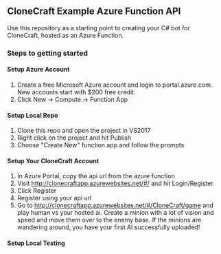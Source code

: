 ## CloneCraft Example Azure Function API

Use this repository as a starting point to creating your C# bot for CloneCraft, hosted as an Azure Function.

### Steps to getting started


#### Setup Azure Account
1. Create a free Microsoft Azure account and login to portal.azure.com. New accounts start with $200 free credit.
2. Click New -> Compute -> Function App

#### Setup Local Repo
1. Clone this repo and open the project in VS2017
2. Right click on the project and hit Publish
3. Choose "Create New" function app and follow the prompts

#### Setup Your CloneCraft Account
1. In Azure Portal, copy the api url from the azure function
2. Visit http://clonecraftapp.azurewebsites.net/#/ and hit Login/Register
3. Click Register
4. Register using your api url
5. Go to http://clonecraftapp.azurewebsites.net/#/CloneCraft/game and play human vs your hosted ai. Create a minion with a lot of vision and speed and move them over to the enemy base. If the minions are wandering around, you have your first AI successfully uploaded!

#### Setup Local Testing
